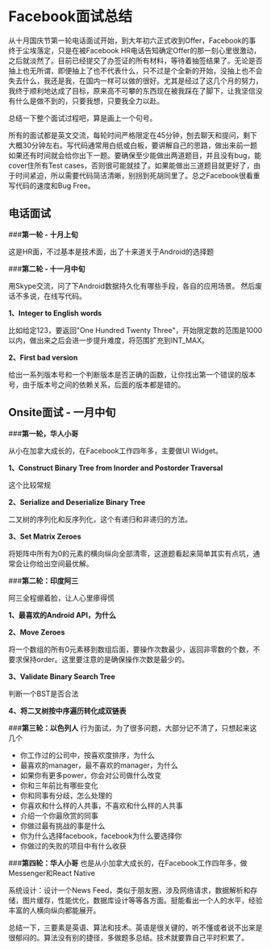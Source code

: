 # Facebook面试总结

从十月国庆节第一轮电话面试开始，到大年初六正式收到Offer，Facebook的事终于尘埃落定，只是在被Facebook HR电话告知确定Offer的那一刻心里很激动，之后就淡然了。目前已经提交了办签证的所有材料，等待着抽签结果了。无论是否抽上也无所谓，即便抽上了也不代表什么，只不过是个全新的开始，没抽上也不会失去什么，我还是我，在国内一样可以做的很好。尤其是经过了这几个月的努力，我终于顺利地达成了目标，原来高不可攀的东西现在被我踩在了脚下，让我坚信没有什么是做不到的，只要我想，只要我全力以赴。

总结一下整个面试过程吧，算是画上一个句号。

所有的面试都是英文交流，每轮时间严格限定在45分钟，刨去聊天和提问，剩下大概30分钟左右。写代码通常用白纸或白板，要讲解自己的思路，做出来前一题如果还有时间就会给你出下一题。要确保至少能做出两道题目，并且没有bug，能cover住所有Test cases，否则很可能就挂了。如果能做出三道题目就更好了，由于时间紧迫，所以需要代码简洁清晰，别拐到死胡同里了。总之Facebook很看重写代码的速度和Bug Free。

## 电话面试
###**第一轮 - 十月上旬**

这是HR面，不过基本是技术面，出了十来道关于Android的选择题

###**第二轮 - 十一月中旬**

用Skype交流，问了下Android数据持久化有哪些手段，各自的应用场景。
然后废话不多说，在线写代码。

**1、Integer to English words**

比如给定123，要返回"One Hundred Twenty Three"，开始限定数的范围是1000以内，做出来之后会进一步提升难度，将范围扩充到INT_MAX。

**2、First bad version**

给出一系列版本号和一个判断版本是否正确的函数，让你找出第一个错误的版本号，由于版本号之间的依赖关系，后面的版本都是错的。


## Onsite面试 - 一月中旬
###**第一轮，华人小哥**

从小在加拿大成长的，在Facebook工作四年多，主要做UI Widget。

**1、Construct Binary Tree from Inorder and Postorder Traversal**

这个比较常规

**2、Serialize and Deserialize Binary Tree**

二叉树的序列化和反序列化，这个有递归和非递归的方法。

**3、Set Matrix Zeroes**

将矩阵中所有为0的元素的横向纵向全部清零，这道题看起来简单其实有点坑，通常会让你给出空间最优解。

###**第二轮：印度阿三**

阿三全程绷着脸，让人心里瘆得慌

**1、最喜欢的Android API，为什么**

**2、Move Zeroes**

将一个数组的所有0元素移到数组后面，要操作次数最少，返回非零数的个数，不要求保持order。这里要注意的是确保操作次数是最少的。

**3、Validate Binary Search Tree**

判断一个BST是否合法

**4、将二叉树按中序遍历转化成双链表**

###**第三轮：以色列人**
行为面试，为了很多问题，大部分记不清了，只想起来这几个

 - 你工作过的公司中，按喜欢度排序，为什么
 - 最喜欢的manager，最不喜欢的manager，为什么
 - 如果你有更多power，你会对公司做什么改变
 - 你和三年前比有哪些变化
 - 你和同事有分歧，怎么处理的
 - 你喜欢和什么样的人共事，不喜欢和什么样的人共事
 - 介绍一个你最欣赏的同事
 - 你做过最有挑战的事是什么
 - 你为什么选择facebook，facebook为什么要选择你
 - 你做过的失败的项目中有什么收获

###**第四轮：华人小哥**
也是从小加拿大成长的，在Facebook工作四年多，做Messenger和React Native

系统设计：设计一个News Feed，类似于朋友圈，涉及网络请求，数据解析和存储，图片缓存，性能优化，数据库设计等等各方面。挺能看出一个人的水平，经验丰富的人横向纵向都能展开。


总结一下，三要素是英语、算法和技术。英语是很关键的，听不懂或者说不出来是很郁闷的。算法没有别的捷径，多做题多总结。技术就要靠自己平时积累了。
